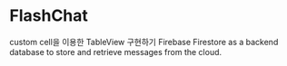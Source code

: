 # FlashChat

custom cell을 이용한 TableView 구현하기
Firebase Firestore as a backend database to store and retrieve messages from the cloud.
